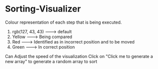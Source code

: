 # Sorting-Visualizer

Colour representation of each step that is being executed. 
1) rgb(127, 43, 43) ---> default 
2) Yellow ---> Being compared 
3) Red ---> Identified as in incorrect position and to be moved 
4) Green ---> In correct position

Can Adjust the speed of the visualization
Click on "Click me to generate a new array" to generate a random array to sort
